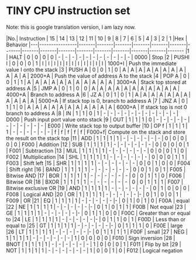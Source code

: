 TINY CPU instruction set
========================

Note: this is google translation version, I am lazy now.

|No.| Instruction  | 15    | 14   |  13 |    12    | 11   |  10   |  9    |  8    |  7   |   6  |    5   |   4    |  3   |   2     | 1  |Hex   |  Behavior
|---|----------------|-------|-------|-------|-------|-------|-------|-------|-------|-------|-------|-------|-------|-------|-------|-------|-------
|1  | HALT           | 0     | 0     | 0    |  0  |    -     | -    |  -    |  -    |  -    |  -   |   -  |    -   |   -    |  -   |   -     | 0000 |  Stop
|2  | PUSHI I        | 0     | 0     | 0    |  1  |    I     | I    |  I    |  I    |  I    |  I   |   I  |    I   |   I    |  I   |   I     | 1000+I    |   Push the immediate value I onto the stack
|3  | PUSH A         | 0     | 0     | 1    |  0  |    A     | A    |  A    |  A    |  A    |  A   |   A  |    A   |   A    |  A   |   A     | 2000+A    |   Push the value of address A to the stack
|4  | POP A          | 0     | 0     | 1    |  1  |    A     | A    |  A    |  A    |  A    |  A   |   A  |    A   |   A    |  A   |   A     | 3000+A    |   Stack top stored at address A
|5  | JMP A          | 0     | 1     | 0    |  0  |    A     | A    |  A    |  A    |  A    |  A   |   A  |    A   |   A    |  A   |   A     | 4000+A    |   Branch to address A
|6  | JZ A           | 0     | 1     | 0    |  1  |    A     | A    |  A    |  A    |  A    |  A   |   A  |    A   |   A    |  A   |   A     | 5000+A    |   If stack top is 0, branch to address A
|7  | JNZ A          | 0     | 1     | 1    |  0  |    A     | A    |  A    |  A    |  A    |  A   |   A  |    A   |   A    |  A   |   A     | 6000+A    |   If stack top is not 0 branch to address A
|8  | IN             | 1     | 1     | 0    |  1  |    -     | -    |  -    |  -    |  -    |  -   |   -  |    -   |   -    |  -   | -       | D000  | Push input port value onto stack
|9  | OUT            | 1     | 1     | 1    |  0  |    -     | -    |  -    |  -    |  -    |  -   |   -  |    -   |   -    |  -   |   -     | E000  | Write stack top to output buffer
|10 | OP f           | 1     | 1     | 1    |  1  |    -     | -    |  -    |  -    |  -    |  -   |   f  |    f   |   f    |  f   |   f     | F000+f|  Compute on the stack and store the result on the stack top
|11 |  ADD           | 1     | 1     | 1    |  1  |    -     | -    |  -    |  -    |  -    |  -   |   0  |    0   |   0    |  0   |   0     | F000  | Addition
|12 | SUB            | 1     | 1     | 1    |  1  |    -     | -    |  -    |  -    |  -    |  -   |   0  |    0   |   0    |  0   |   1     | F001  | Subtraction
|13 | MUL            | 1     | 1     | 1    |  1  |    -     | -    |  -    |  -    |  -    |  -   |   0  |    0   |   0    |  1   |   0     | F002  | Multiplication
|14 | SHL            | 1     | 1     | 1    |  1  |    -     | -    |  -    |  -    |  -    |  -   |   0  |    0   |   0    |  1   |   1     | F003  | Shift left
|15 | SHR            | 1     | 1     | 1    |  1  |    -     | -    |  -    |  -    |  -    |  -   |   0  |    0   |   1    |  0   |   0     | F004  | Shift right
|16 | BAND           | 1     | 1     | 1    |  1  |    -     | -    |  -    |  -    |  -    |  -   |   0  |    0   |   1    |  0   |   1     | F005  | Bitwise AND
|17 | BOR            | 1     | 1     | 1    |  1  |    -     | -    |  -    |  -    |  -    |  -   |   0  |    0   |   1    |  1   |   0     | F006  | Bitwise OR
|18 | BXOR           | 1     | 1     | 1    |  1  |    -     | -    |  -    |  -    |  -    |  -   |   0  |    0   |   1    |  1   |   1     | F007  | Bitwise exclusive OR
|19 | AND            | 1     | 1     | 1    |  1  |    -     | -    |  -    |  -    |  -    |  -   |   0  |    1   |   0    |  0   |   0     | F008  | Logical AND
|20 | OR             | 1     | 1     | 1    |  1  |    -     | -    |  -    |  -    |  -    |-     |  0   |   1    |    0   |   0  |  1      |   F009  | OR
|21 | EQ             | 1     | 1     | 1    |  1  |    -     | -    |  -    |  -    |  -    |-     |  0   |   1    |    0   |   1  |  0      |   F00A  | equal
|22 | NE             | 1     | 1     | 1    |  1  |    -     | -    |  -    |  -    |  -    |-     |  0   |   1    |    0   |   1  |  1      |   F00B  | Not equal
|23 | GE             | 1     | 1     | 1    |  1  |    -     | -    |  -    |  -    |  -    |-     |  0   |   1    |    1   |   0  |  0      |   F00C  | Greater than or equal to
|24 | LE             | 1     | 1     | 1    |  1  |    -     | -    |  -    |  -    |  -    |-     |  0   |   1    |    1   |   0  |  1      |   F00D  | Less than or equal to
|25 | GT             | 1     | 1     | 1    |  1  |    -     | -    |  -    |  -    |  -    |-     |  0   |   1    |    1   |   1  |  0      |   F00E  | large
|26 | LT             | 1     | 1     | 1    |  1  |    -     | -    |  -    |  -    |  -    |-     |  0   |   1    |    1   |   1  |  1      |   F00F  | small
|27 | NEG            | 1     | 1     | 1    |  1  |    -     | -    |  -    |  -    |  -    |  -   |   1  |    0   |   0    |  0   |   0     | F010 |  Sign inversion
|28 | BNOT           | 1     | 1     | 1    |  1  |    -     | -    |  -    |  -    |  -    |  -   |   1  |    0   |   0    |  0   |   1     | F011 | Flip by bit
|29 | NOT            | 1     | 1     | 1    |  1  |    -     | -    |  -    |  -    |  -    |  -   |   1  |    0   |   0    |  1   |   0     | F012 |  Logical negation
